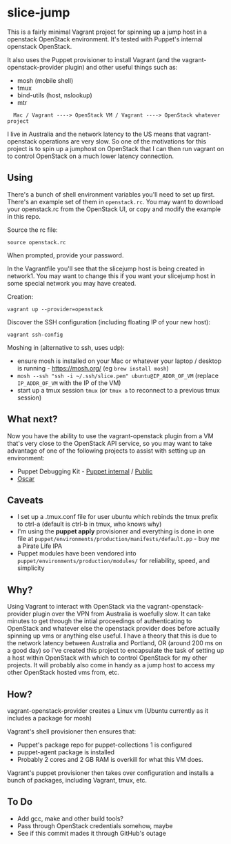 # slice-jump

This is a fairly minimal Vagrant project for spinning up a jump host in a openstack OpenStack environment. It's tested with Puppet's internal openstack OpenStack.

It also uses the Puppet provisioner to install Vagrant (and the vagrant-openstack-provider plugin) and other useful things such as:
- mosh (mobile shell)
- tmux
- bind-utils (host, nslookup)
- mtr

```
  Mac / Vagrant ----> OpenStack VM / Vagrant ----> OpenStack whatever project
```

I live in Australia and the network latency to the US means that vagrant-openstack operations are very slow. So one of the motivations for this project is to spin up a jumphost on OpenStack that I can then run vagrant on to control OpenStack on a much lower latency connection.

## Using

There's a bunch of shell environment variables you'll need to set up first. There's an example set of them in `openstack.rc`. You may want to download your openstack.rc from the OpenStack UI, or copy and modify the example in this repo.

Source the rc file:

```
source openstack.rc
```

When prompted, provide your password.

In the Vagrantfile you'll see that the slicejump host is being created in network1. You may want to change this if you want your slicejump host in some special network you may have created.

Creation:

```
vagrant up --provider=openstack
```

Discover the SSH configuration (including floating IP of your new host):

```
vagrant ssh-config
```

Moshing in (alternative to ssh, uses udp):
- ensure mosh is installed on your Mac or whatever your laptop / desktop is running - https://mosh.org/ (eg `brew install mosh`)
- `mosh --ssh "ssh -i ~/.ssh/slice.pem" ubuntu@IP_ADDR_OF_VM` (replace `IP_ADDR_OF_VM` with the IP of the VM)
- start up a tmux session `tmux` (or `tmux a` to reconnect to a previous tmux session)

## What next?

Now you have the ability to use the vagrant-openstack plugin from a VM that's very close to the OpenStack API service, so you may want to take advantage of one of the following projects to assist with setting up an environment:

- Puppet Debugging Kit - [Puppet internal](https://github.com/puppetlabs/puppet-debugging-kit) / [Public](https://github.com/sharpie/puppet-debugging-kit)
- [Oscar](https://github.com/oscar-stack/oscar)

## Caveats

- I set up a .tmux.conf file for user ubuntu which rebinds the tmux prefix to ctrl-a (default is ctrl-b in tmux, who knows why)
- I'm using the **puppet apply** provisioner and everything is done in one file at `puppet/environments/production/manifests/default.pp` - buy me a Pirate Life IPA
- Puppet modules have been vendored into `puppet/environments/production/modules/` for reliability, speed, and simplicity

## Why?

Using Vagrant to interact with OpenStack via the vagrant-openstack-provider plugin over the VPN
from Australia is woefully slow. It can take minutes to get through the intial proceedings of
authenticating to OpenStack and whatever else the openstack provider does before actually spinning
up vms or anything else useful. I have a theory that this is due to the network latency between
Australia and Portland, OR (around 200 ms on a good day) so I've created this project to encapsulate
the task of setting up a host within OpenStack with which to control OpenStack for my other projects.
It will probably also come in handy as a jump host to access my other OpenStack hosted vms from, etc.

## How?

vagrant-openstack-provider creates a Linux vm (Ubuntu currently as it includes a package for mosh)

Vagrant's shell provisioner then ensures that:
- Puppet's package repo for puppet-collections 1 is configured
- puppet-agent package is installed
- Probably 2 cores and 2 GB RAM is overkill for what this VM does.

Vagrant's puppet provisioner then takes over configuration and installs a bunch of packages, including Vagrant, tmux, etc.

## To Do

- Add gcc, make and other build tools?
- Pass through OpenStack credentials somehow, maybe
- See if this commit mades it through GitHub's outage
